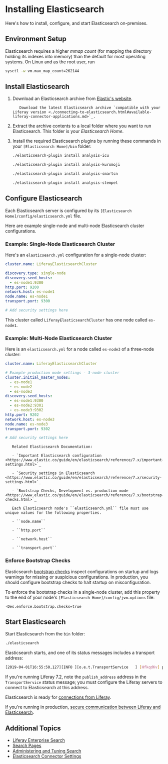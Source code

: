 # Installing Elasticsearch

Here's how to install, configure, and start Elasticsearch on-premises.

## Environment Setup

Elasticsearch requires a higher _mmap count_ (for mapping the directory holding its indexes into memory) than the default for most operating systems. On Linux and as the root user, run

```bash
sysctl -w vm.max_map_count=262144
```

## Install Elasticsearch

1. Download an Elasticsearch archive from [Elastic's website](https://www.elastic.co).

    ```important::
       Download the latest Elasticsearch archive `compatible with your Liferay version <./connecting-to-elasticsearch.html#available-liferay-connector-applications.md>`_.
    ```

1. Extract the archive contents to a local folder where you want to run Elasticsearch. This folder is your *Elasticsearch Home*.

1. Install the required Elasticsearch plugins by running these commands in your `[Elasticsearch Home]/bin` folder:

   ```bash
   ./elasticsearch-plugin install analysis-icu
   ```

   ```bash
   ./elasticsearch-plugin install analysis-kuromoji
   ```

   ```bash
   ./elasticsearch-plugin install analysis-smartcn
   ```

   ```bash
   ./elasticsearch-plugin install analysis-stempel
   ```

## Configure Elasticsearch

Each Elasticsearch server is configured by its `[Elasticsearch Home]/config/elasticsearch.yml` file.

Here are example single-node and multi-node Elasticsearch cluster configurations.

### Example: Single-Node Elasticsearch Cluster

Here's an `elasticsearch.yml` configuration for a single-node cluster:

```yaml
cluster.name: LiferayElasticsearchCluster

discovery.type: single-node
discovery.seed_hosts:
  - es-node1:9300
http.port: 9200
network.host: es-node1
node.name: es-node1
transport.port: 9300

# Add security settings here
```

This cluster called `LiferayElasticsearchCluster` has one node called `es-node1`.

### Example: Multi-Node Elasticsearch Cluster

Here is an `elasticsearch.yml` for a node called `es-node3` of a three-node cluster:

```yaml
cluster.name: LiferayElasticsearchCluster

# Example production mode settings - 3-node cluster
cluster.initial_master_nodes:
  - es-node1
  - es-node2
  - es-node3
discovery.seed_hosts:
  - es-node1:9300
  - es-node2:9301
  - es-node3:9302
http.port: 9202
network.host: es-node3
node.name: es-node3
transport.port: 9302

# Add security settings here
```

```tip::
   Related Elasticsearch Documentation:

   - `Important Elasticsearch configuration <https://www.elastic.co/guide/en/elasticsearch/reference/7.x/important-settings.html>`_

   - `Security settings in Elasticsearch <https://www.elastic.co/guide/en/elasticsearch/reference/7.x/security-settings.html>`_

   - `Bootstrap Checks, Development vs. production mode <https://www.elastic.co/guide/en/elasticsearch/reference/7.x/bootstrap-checks.html>`_
```

```important::
   Each Elasticsearch node's ``elasticsearch.yml`` file must use unique values for the following properties.

   - ``node.name``

   - ``http.port``

   - ``network.host``

   - ``transport.port``
```

### Enforce Bootstrap Checks 

Elasticsearch [bootstrap checks](https://www.elastic.co/guide/en/elasticsearch/reference/7.x/bootstrap-checks.html) inspect configurations on startup and logs warnings for missing or suspicious configurations. In production, you should configure bootstrap checks to halt startup on misconfiguration. 

To enforce the bootstrap checks in a single-node cluster, add this property to the end of your node's `[Elasticsearch Home]/config/jvm.options` file:

```properties
-Des.enforce.bootstrap.checks=true
```

## Start Elasticsearch

Start Elasticsearch from the `bin` folder:

```bash
./elasticsearch
```

Elasticsearch starts, and one of its status messages includes a transport address: 

```sh
[2019-04-01T16:55:50,127][INFO ][o.e.t.TransportService   ] [HfkqdKv] publish_address {127.0.0.1:9300}, bound_addresses {[::1]:9300}, {127.0.0.1:9300}
```

If you're running Liferay 7.2, note the `publish_address` address in the `TransportService` status message; you must configure the Liferay servers to connect to Elasticsearch at this address. 

Elasticsearch is ready for [connections from Liferay](./connecting-to-elasticsearch.md).

If you're running in production, [secure communication between Liferay and Elasticsearch](./securing-elasticsearch.md).

## Additional Topics

* [Liferay Enterprise Search](../../liferay_enterprise_search.md)
* [Search Pages](../../search-pages-and-widgets/working-with-search-pages/search-pages.md)
* [Administering and Tuning Search](../../search_administration_and_tuning.md)
* [Elasticsearch Connector Settings](./elasticsearch-connector-settings.md)
